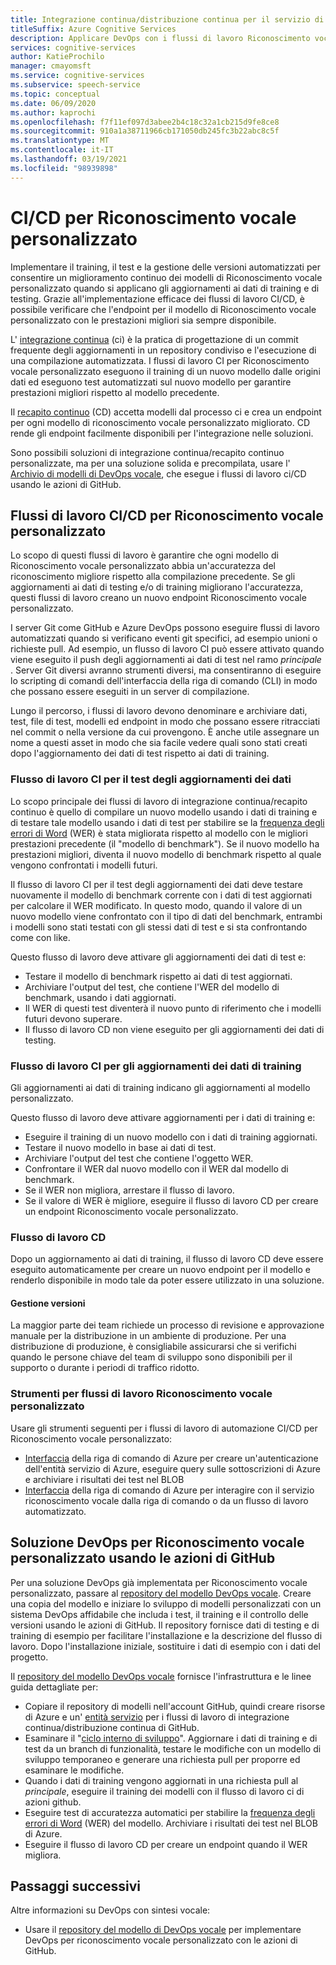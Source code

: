 ```yaml
---
title: Integrazione continua/distribuzione continua per il servizio di Riconoscimento vocale personalizzato vocale
titleSuffix: Azure Cognitive Services
description: Applicare DevOps con i flussi di lavoro Riconoscimento vocale personalizzato e CI/CD. Implementare una soluzione DevOps esistente per il proprio progetto.
services: cognitive-services
author: KatieProchilo
manager: cmayomsft
ms.service: cognitive-services
ms.subservice: speech-service
ms.topic: conceptual
ms.date: 06/09/2020
ms.author: kaprochi
ms.openlocfilehash: f7f11ef097d3abee2b4c18c32a1cb215d9fe8ce8
ms.sourcegitcommit: 910a1a38711966cb171050db245fc3b22abc8c5f
ms.translationtype: MT
ms.contentlocale: it-IT
ms.lasthandoff: 03/19/2021
ms.locfileid: "98939898"
---
```

# <a name="cicd-for-custom-speech"></a>CI/CD per Riconoscimento vocale personalizzato

Implementare il training, il test e la gestione delle versioni automatizzati per consentire un miglioramento continuo dei modelli di Riconoscimento vocale personalizzato quando si applicano gli aggiornamenti ai dati di training e di testing. Grazie all'implementazione efficace dei flussi di lavoro CI/CD, è possibile verificare che l'endpoint per il modello di Riconoscimento vocale personalizzato con le prestazioni migliori sia sempre disponibile.

L' [integrazione continua](/azure/devops/learn/what-is-continuous-integration) (ci) è la pratica di progettazione di un commit frequente degli aggiornamenti in un repository condiviso e l'esecuzione di una compilazione automatizzata. I flussi di lavoro CI per Riconoscimento vocale personalizzato eseguono il training di un nuovo modello dalle origini dati ed eseguono test automatizzati sul nuovo modello per garantire prestazioni migliori rispetto al modello precedente.

Il [recapito continuo](/azure/devops/learn/what-is-continuous-delivery) (CD) accetta modelli dal processo ci e crea un endpoint per ogni modello di riconoscimento vocale personalizzato migliorato. CD rende gli endpoint facilmente disponibili per l'integrazione nelle soluzioni.

Sono possibili soluzioni di integrazione continua/recapito continuo personalizzate, ma per una soluzione solida e precompilata, usare l' [Archivio di modelli di DevOps vocale](https://github.com/Azure-Samples/Speech-Service-DevOps-Template), che esegue i flussi di lavoro ci/CD usando le azioni di GitHub.

## <a name="cicd-workflows-for-custom-speech"></a>Flussi di lavoro CI/CD per Riconoscimento vocale personalizzato

Lo scopo di questi flussi di lavoro è garantire che ogni modello di Riconoscimento vocale personalizzato abbia un'accuratezza del riconoscimento migliore rispetto alla compilazione precedente. Se gli aggiornamenti ai dati di testing e/o di training migliorano l'accuratezza, questi flussi di lavoro creano un nuovo endpoint Riconoscimento vocale personalizzato.

I server Git come GitHub e Azure DevOps possono eseguire flussi di lavoro automatizzati quando si verificano eventi git specifici, ad esempio unioni o richieste pull. Ad esempio, un flusso di lavoro CI può essere attivato quando viene eseguito il push degli aggiornamenti ai dati di test nel ramo *principale* . Server Git diversi avranno strumenti diversi, ma consentiranno di eseguire lo scripting di comandi dell'interfaccia della riga di comando (CLI) in modo che possano essere eseguiti in un server di compilazione.

Lungo il percorso, i flussi di lavoro devono denominare e archiviare dati, test, file di test, modelli ed endpoint in modo che possano essere ritracciati nel commit o nella versione da cui provengono. È anche utile assegnare un nome a questi asset in modo che sia facile vedere quali sono stati creati dopo l'aggiornamento dei dati di test rispetto ai dati di training.

### <a name="ci-workflow-for-testing-data-updates"></a>Flusso di lavoro CI per il test degli aggiornamenti dei dati

Lo scopo principale dei flussi di lavoro di integrazione continua/recapito continuo è quello di compilare un nuovo modello usando i dati di training e di testare tale modello usando i dati di test per stabilire se la [frequenza degli errori di Word](how-to-custom-speech-evaluate-data.md#evaluate-custom-speech-accuracy) (WER) è stata migliorata rispetto al modello con le migliori prestazioni precedente (il "modello di benchmark"). Se il nuovo modello ha prestazioni migliori, diventa il nuovo modello di benchmark rispetto al quale vengono confrontati i modelli futuri.

Il flusso di lavoro CI per il test degli aggiornamenti dei dati deve testare nuovamente il modello di benchmark corrente con i dati di test aggiornati per calcolare il WER modificato. In questo modo, quando il valore di un nuovo modello viene confrontato con il tipo di dati del benchmark, entrambi i modelli sono stati testati con gli stessi dati di test e si sta confrontando come con like.

Questo flusso di lavoro deve attivare gli aggiornamenti dei dati di test e:

- Testare il modello di benchmark rispetto ai dati di test aggiornati.
- Archiviare l'output del test, che contiene l'WER del modello di benchmark, usando i dati aggiornati.
- Il WER di questi test diventerà il nuovo punto di riferimento che i modelli futuri devono superare.
- Il flusso di lavoro CD non viene eseguito per gli aggiornamenti dei dati di testing.

### <a name="ci-workflow-for-training-data-updates"></a>Flusso di lavoro CI per gli aggiornamenti dei dati di training

Gli aggiornamenti ai dati di training indicano gli aggiornamenti al modello personalizzato.

Questo flusso di lavoro deve attivare aggiornamenti per i dati di training e:

- Eseguire il training di un nuovo modello con i dati di training aggiornati.
- Testare il nuovo modello in base ai dati di test.
- Archiviare l'output del test che contiene l'oggetto WER.
- Confrontare il WER dal nuovo modello con il WER dal modello di benchmark.
- Se il WER non migliora, arrestare il flusso di lavoro.
- Se il valore di WER è migliore, eseguire il flusso di lavoro CD per creare un endpoint Riconoscimento vocale personalizzato.

### <a name="cd-workflow"></a>Flusso di lavoro CD

Dopo un aggiornamento ai dati di training, il flusso di lavoro CD deve essere eseguito automaticamente per creare un nuovo endpoint per il modello e renderlo disponibile in modo tale da poter essere utilizzato in una soluzione.

#### <a name="release-management"></a>Gestione versioni

La maggior parte dei team richiede un processo di revisione e approvazione manuale per la distribuzione in un ambiente di produzione. Per una distribuzione di produzione, è consigliabile assicurarsi che si verifichi quando le persone chiave del team di sviluppo sono disponibili per il supporto o durante i periodi di traffico ridotto.

### <a name="tools-for-custom-speech-workflows"></a>Strumenti per flussi di lavoro Riconoscimento vocale personalizzato

Usare gli strumenti seguenti per i flussi di lavoro di automazione CI/CD per Riconoscimento vocale personalizzato:

- [Interfaccia](/cli/azure/) della riga di comando di Azure per creare un'autenticazione dell'entità servizio di Azure, eseguire query sulle sottoscrizioni di Azure e archiviare i risultati dei test nel BLOB
- [Interfaccia](spx-overview.md) della riga di comando di Azure per interagire con il servizio riconoscimento vocale dalla riga di comando o da un flusso di lavoro automatizzato.

## <a name="devops-solution-for-custom-speech-using-github-actions"></a>Soluzione DevOps per Riconoscimento vocale personalizzato usando le azioni di GitHub

Per una soluzione DevOps già implementata per Riconoscimento vocale personalizzato, passare al [repository del modello DevOps vocale](https://github.com/Azure-Samples/Speech-Service-DevOps-Template). Creare una copia del modello e iniziare lo sviluppo di modelli personalizzati con un sistema DevOps affidabile che includa i test, il training e il controllo delle versioni usando le azioni di GitHub. Il repository fornisce dati di testing e di training di esempio per facilitare l'installazione e la descrizione del flusso di lavoro. Dopo l'installazione iniziale, sostituire i dati di esempio con i dati del progetto.

Il [repository del modello DevOps vocale](https://github.com/Azure-Samples/Speech-Service-DevOps-Template) fornisce l'infrastruttura e le linee guida dettagliate per:

- Copiare il repository di modelli nell'account GitHub, quindi creare risorse di Azure e un' [entità servizio](../../active-directory/develop/app-objects-and-service-principals.md#service-principal-object) per i flussi di lavoro di integrazione continua/distribuzione continua di GitHub.
- Esaminare il "[ciclo interno di sviluppo](/dotnet/architecture/containerized-lifecycle/design-develop-containerized-apps/docker-apps-inner-loop-workflow)". Aggiornare i dati di training e di test da un branch di funzionalità, testare le modifiche con un modello di sviluppo temporaneo e generare una richiesta pull per proporre ed esaminare le modifiche.
- Quando i dati di training vengono aggiornati in una richiesta pull al *principale*, eseguire il training dei modelli con il flusso di lavoro ci di azioni github.
- Eseguire test di accuratezza automatici per stabilire la [frequenza degli errori di Word](how-to-custom-speech-evaluate-data.md#evaluate-custom-speech-accuracy) (WER) del modello. Archiviare i risultati dei test nel BLOB di Azure.
- Eseguire il flusso di lavoro CD per creare un endpoint quando il WER migliora.

## <a name="next-steps"></a>Passaggi successivi

Altre informazioni su DevOps con sintesi vocale:

- Usare il [repository del modello di DevOps vocale](https://github.com/Azure-Samples/Speech-Service-DevOps-Template) per implementare DevOps per riconoscimento vocale personalizzato con le azioni di GitHub.

